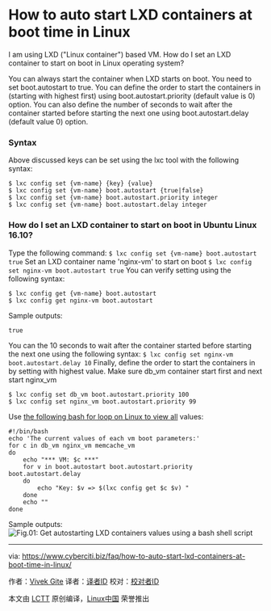 How to auto start LXD containers at boot time in Linux
======
I am using LXD ("Linux container") based VM. How do I set an LXD container to start on boot in Linux operating system?

You can always start the container when LXD starts on boot. You need to set boot.autostart to true. You can define the order to start the containers in (starting with highest first) using boot.autostart.priority (default value is 0) option. You can also define the number of seconds to wait after the container started before starting the next one using boot.autostart.delay (default value 0) option.

### Syntax

Above discussed keys can be set using the lxc tool with the following syntax:
```
$ lxc config set {vm-name} {key} {value}
$ lxc config set {vm-name} boot.autostart {true|false}
$ lxc config set {vm-name} boot.autostart.priority integer
$ lxc config set {vm-name} boot.autostart.delay integer
```

### How do I set an LXD container to start on boot in Ubuntu Linux 16.10?

Type the following command:
`$ lxc config set {vm-name} boot.autostart true`
Set an LXD container name 'nginx-vm' to start on boot
`$ lxc config set nginx-vm boot.autostart true`
You can verify setting using the following syntax:
```
$ lxc config get {vm-name} boot.autostart
$ lxc config get nginx-vm boot.autostart
```
Sample outputs:
```
true
```

You can the 10 seconds to wait after the container started before starting the next one using the following syntax:
`$ lxc config set nginx-vm boot.autostart.delay 10`
Finally, define the order to start the containers in by setting with highest value. Make sure db_vm container start first and next start nginx_vm
```
$ lxc config set db_vm boot.autostart.priority 100
$ lxc config set nginx_vm boot.autostart.priority 99
```
Use [the following bash for loop on Linux to view all][1] values:
```
#!/bin/bash
echo 'The current values of each vm boot parameters:'
for c in db_vm nginx_vm memcache_vm
do
    echo "*** VM: $c ***"
    for v in boot.autostart boot.autostart.priority boot.autostart.delay
    do
        echo "Key: $v => $(lxc config get $c $v) "
    done
    echo ""
done
```


Sample outputs:
![Fig.01: Get autostarting LXD containers values using a bash shell script][2]


--------------------------------------------------------------------------------

via: https://www.cyberciti.biz/faq/how-to-auto-start-lxd-containers-at-boot-time-in-linux/

作者：[Vivek Gite][a]
译者：[译者ID](https://github.com/译者ID)
校对：[校对者ID](https://github.com/校对者ID)

本文由 [LCTT](https://github.com/LCTT/TranslateProject) 原创编译，[Linux中国](https://linux.cn/) 荣誉推出

[a]:https://www.cyberciti.biz
[1]:https://www.cyberciti.biz/faq/bash-for-loop/
[2]:https://www.cyberciti.biz/media/new/faq/2017/02/Autostarting-LXD-containers-values.jpg
